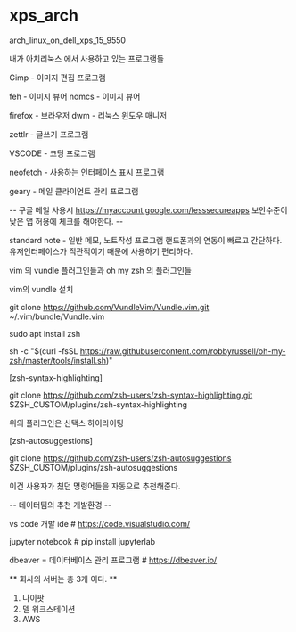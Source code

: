 # xps_arch
arch_linux_on_dell_xps_15_9550

내가 아치리눅스 에서 사용하고 있는 프로그램들 


Gimp - 이미지 편집 프로그램 

feh - 이미지 뷰어
nomcs - 이미지 뷰어

firefox - 브라우저
dwm - 리눅스 윈도우 매니저

zettlr - 글쓰기 프로그램

VSCODE - 코딩 프로그램 

neofetch - 사용하는 인터페이스 표시 프로그램

geary - 메일 클라이언트 관리 프로그램 

-- 구글 메일 사용시 https://myaccount.google.com/lesssecureapps 보안수준이 낮은 앱 허용에 체크를 해야한다. --


standard note - 일반 메모, 노트작성 프로그램 핸드폰과의 연동이 빠르고 간단하다. 유저인터페이스가 직관적이기 때문에 사용하기 편리하다.


vim 의 vundle 플러그인들과 oh my zsh 의 플러그인들 

vim의 vundle 설치 

git clone https://github.com/VundleVim/Vundle.vim.git ~/.vim/bundle/Vundle.vim



sudo apt install zsh 

sh -c "$(curl -fsSL https://raw.githubusercontent.com/robbyrussell/oh-my-zsh/master/tools/install.sh)"



[zsh-syntax-highlighting]


git clone https://github.com/zsh-users/zsh-syntax-highlighting.git $ZSH_CUSTOM/plugins/zsh-syntax-highlighting 

위의 플러그인은 신택스 하이라이팅

[zsh-autosuggestions]

git clone https://github.com/zsh-users/zsh-autosuggestions $ZSH_CUSTOM/plugins/zsh-autosuggestions

이건 사용자가 쳤던 명령어들을 자동으로 추천해준다.


-- 데이터팀의 추천 개발환경 --

vs code 개발 ide # https://code.visualstudio.com/

jupyter notebook # pip install jupyterlab

dbeaver = 데이터베이스 관리 프로그램 # https://dbeaver.io/

** 회사의 서버는 총 3개 이다. **

1. 나이팟 
2. 델 워크스테이션 
3. AWS

